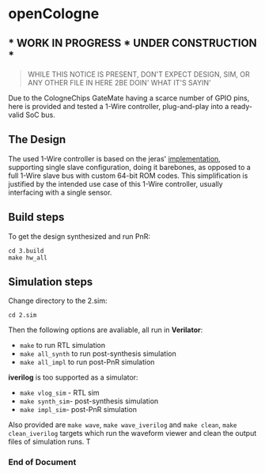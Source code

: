 # openCologne
## * WORK IN PROGRESS * UNDER CONSTRUCTION *
> WHILE THIS NOTICE IS PRESENT, DON'T EXPECT DESIGN, SIM, OR ANY OTHER FILE IN HERE 2BE DOIN' WHAT IT'S SAYIN'

Due to the CologneChips GateMate having a scarce number of GPIO pins, here is provided and tested a 1-Wire controller, plug-and-play into a ready-valid SoC bus. 
## The Design
The used 1-Wire controller is based on the jeras' [implementation](https://github.com/jeras/sockit_owm), supporting single slave configuration, doing it barebones, as opposed to a full 1-Wire slave bus with custom 64-bit ROM codes. This simplification is justified by the intended use case of this 1-Wire controller, usually interfacing with a single sensor. 
<!-- 
The testing platform is 2 FPGAs, one being a 1-Wire master device, the other slave. Both have UART TXs integrated in them and send a hard-coded message or read to one another. The messages are then read on the respective UARTs as sent or received. -->

<!-- The master device (CCGM1A1) sends if nothing is pressed and receives if the button is pressed.  -->
## Build steps
To get the design synthesized and run PnR:
```
cd 3.build
make hw_all
```

## Simulation steps
Change directory to the 2.sim:
```
cd 2.sim
```
Then the following options are avaliable, all run in **Verilator**:
- `make`  to run RTL simulation
- `make all_synth` to run post-synthesis simulation
- `make all_impl` to run post-PnR simulation

**iverilog** is too supported as a simulator:
- `make vlog_sim` - RTL sim
- `make synth_sim`- post-synthesis simulation
- `make impl_sim`- post-PnR simulation

Also provided are `make wave`, `make wave_iverilog` and `make clean`, `make clean_iverilog` targets which run the waveform viewer and clean the output files of simulation runs.
T
**<h3>  End of Document </h3>** 


[def]: drawing.svg